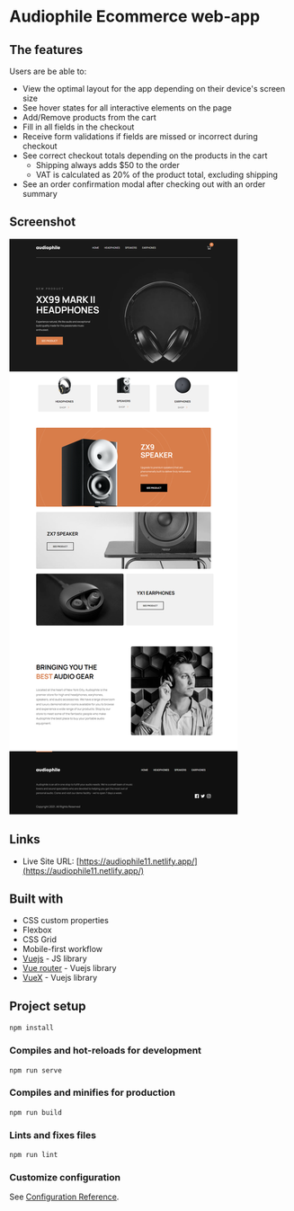 # Audiophile Ecommerce web-app

## The features

Users are be able to:

- View the optimal layout for the app depending on their device's screen size
- See hover states for all interactive elements on the page
- Add/Remove products from the cart
- Fill in all fields in the checkout
- Receive form validations if fields are missed or incorrect during checkout
- See correct checkout totals depending on the products in the cart
  - Shipping always adds $50 to the order
  - VAT is calculated as 20% of the product total, excluding shipping
- See an order confirmation modal after checking out with an order summary

## Screenshot
![](./src/assets/screenshot.png)

## Links
- Live Site URL: [https://audiophile11.netlify.app/](https://audiophile11.netlify.app/)

## Built with
- CSS custom properties
- Flexbox
- CSS Grid
- Mobile-first workflow
- [Vuejs](https://vuejs.org/) - JS library
- [Vue router](https://router.vuejs.org/) - Vuejs library
- [VueX](https://vuex.vuejs.org/) - Vuejs library

## Project setup
```
npm install
```

### Compiles and hot-reloads for development
```
npm run serve
```

### Compiles and minifies for production
```
npm run build
```

### Lints and fixes files
```
npm run lint
```

### Customize configuration
See [Configuration Reference](https://cli.vuejs.org/config/).
